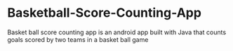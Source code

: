 # Basketball-Score-Counting-App
Basket ball score counting app is an android app built with Java that counts goals scored by two teams in a basket ball game
